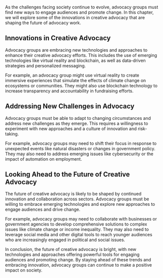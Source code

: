 
As the challenges facing society continue to evolve, advocacy groups must find new ways to engage audiences and promote change. In this chapter, we will explore some of the innovations in creative advocacy that are shaping the future of advocacy work.

Innovations in Creative Advocacy
--------------------------------

Advocacy groups are embracing new technologies and approaches to enhance their creative advocacy efforts. This includes the use of emerging technologies like virtual reality and blockchain, as well as data-driven strategies and personalized messaging.

For example, an advocacy group might use virtual reality to create immersive experiences that simulate the effects of climate change on ecosystems or communities. They might also use blockchain technology to increase transparency and accountability in fundraising efforts.

Addressing New Challenges in Advocacy
-------------------------------------

Advocacy groups must be able to adapt to changing circumstances and address new challenges as they emerge. This requires a willingness to experiment with new approaches and a culture of innovation and risk-taking.

For example, advocacy groups may need to shift their focus in response to unexpected events like natural disasters or changes in government policy. They may also need to address emerging issues like cybersecurity or the impact of automation on employment.

Looking Ahead to the Future of Creative Advocacy
------------------------------------------------

The future of creative advocacy is likely to be shaped by continued innovation and collaboration across sectors. Advocacy groups must be willing to embrace emerging technologies and explore new approaches to engage audiences and drive change.

For example, advocacy groups may need to collaborate with businesses or government agencies to develop comprehensive solutions to complex issues like climate change or income inequality. They may also need to leverage social media and other digital tools to reach younger audiences who are increasingly engaged in political and social issues.

In conclusion, the future of creative advocacy is bright, with new technologies and approaches offering powerful tools for engaging audiences and promoting change. By staying ahead of these trends and embracing innovation, advocacy groups can continue to make a positive impact on society.

